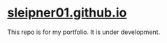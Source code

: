 # [sleipner01.github.io](https://sleipner01.github.io)
This repo is for my portfolio. It is under development.
